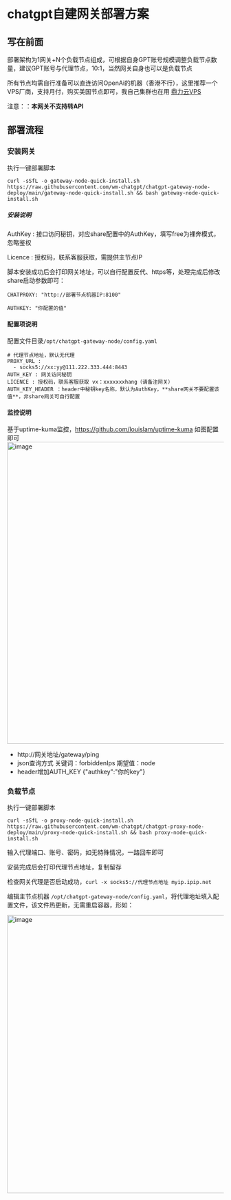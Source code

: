 # chatgpt自建网关部署方案

## 写在前面
部署架构为1网关+N个负载节点组成，可根据自身GPT账号规模调整负载节点数量，建议GPT账号与代理节点，10:1，当然网关自身也可以是负载节点

所有节点均需自行准备可以直连访问OpenAi的机器（香港不行），这里推荐一个VPS厂商，支持月付，购买美国节点即可，我自己集群也在用 [鼎力云VPS](https://www.dingliyun.cn/aff/QZYJIOYW)

注意：：**本网关不支持转API**


## 部署流程

### 安装网关

执行一键部署脚本

```
curl -sSfL -o gateway-node-quick-install.sh https://raw.githubusercontent.com/wm-chatgpt/chatgpt-gateway-node-deploy/main/gateway-node-quick-install.sh && bash gateway-node-quick-install.sh

```
##### 安装说明
AuthKey : 接口访问秘钥，对应share配置中的AuthKey，填写free为裸奔模式，忽略鉴权

Licence : 授权码，联系客服获取，需提供主节点IP

脚本安装成功后会打印网关地址，可以自行配置反代、https等，处理完成后修改share启动参数即可：

```
CHATPROXY: "http://部署节点机器IP:8100"

AUTHKEY: "你配置的值"
```
#### 配置项说明
配置文件目录`/opt/chatgpt-gateway-node/config.yaml`
```
# 代理节点地址，默认无代理  
PROXY_URL :
  - socks5://xx:yy@111.222.333.444:8443 
AUTH_KEY : 网关访问秘钥
LICENCE : 授权码，联系客服获取 vx：xxxxxxxhang（请备注网关）
AUTH_KEY_HEADER ：header中秘钥key名称，默认为AuthKey，**share网关不要配置该值**，非share网关可自行配置
```

#### 监控说明
基于uptime-kuma监控，https://github.com/louislam/uptime-kuma
如图配置即可
<img width="700" alt="image" src="https://github.com/wm-chatgpt/chatgpt-gateway/assets/20039029/1d8c99df-01c9-4540-99f4-cc894799dc75">

* http://网关地址/gateway/ping
* json查询方式 关键词：forbiddenIps 期望值：node
* header增加AUTH_KEY {"authkey":"你的key"}


### 负载节点

执行一键部署脚本
```
curl -sSfL -o proxy-node-quick-install.sh https://raw.githubusercontent.com/wm-chatgpt/chatgpt-proxy-node-deploy/main/proxy-node-quick-install.sh && bash proxy-node-quick-install.sh
```
输入代理端口、账号、密码，如无特殊情况，一路回车即可

安装完成后会打印代理节点地址，复制留存

检查网关代理是否启动成功，`curl -x socks5://代理节点地址 myip.ipip.net`

编辑主节点机器 `/opt/chatgpt-gateway-node/config.yaml`，将代理地址填入配置文件，该文件热更新，无需重启容器，形如：

<img width="645" alt="image" src="https://github.com/wm-chatgpt/chatgpt-gateway/assets/20039029/64c6ab2d-d42b-45ec-b4c9-6cef9ac47121">




